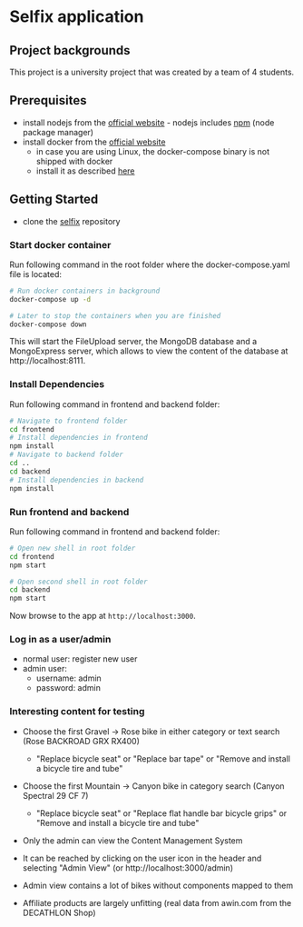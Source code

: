 # Selfix application

## Project backgrounds
This project is a university project that was created by a team of 4 students. 

## Prerequisites

- install nodejs from the [official website](https://nodejs.org/en/) - nodejs includes [npm](https://www.npmjs.com/) (node package manager)
- install docker from the [official website](https://docs.docker.com/get-docker/)
  - in case you are using Linux, the docker-compose binary is not shipped with docker
  - install it as described [here](https://docs.docker.com/compose/install/)

## Getting Started

- clone the [selfix](https://gitlab.lrz.de/seba-master-2021/team-44/selfix) repository

### Start docker container 

Run following command in the root folder where the docker-compose.yaml file is located: 
```bash
# Run docker containers in background
docker-compose up -d

# Later to stop the containers when you are finished
docker-compose down
```

This will start the FileUpload server, the MongoDB database and a MongoExpress server, which allows to view the content of the database at http://localhost:8111.

### Install Dependencies

Run following command in frontend and backend folder: 
```bash
# Navigate to frontend folder
cd frontend
# Install dependencies in frontend
npm install
# Navigate to backend folder
cd ..
cd backend
# Install dependencies in backend
npm install
```

### Run frontend and backend

Run following command in frontend and backend folder:
```bash
# Open new shell in root folder
cd frontend
npm start

# Open second shell in root folder
cd backend
npm start
```

Now browse to the app at `http://localhost:3000`.

### Log in as a user/admin
- normal user: register new user 
- admin user: 
  - username: admin 
  - password: admin

### Interesting content for testing

- Choose the first Gravel -> Rose bike in either category or text search (Rose BACKROAD GRX RX400)
  - "Replace bicycle seat" or "Replace  bar tape" or "Remove and install a bicycle tire and tube"
- Choose the first Mountain -> Canyon bike in category search (Canyon Spectral 29 CF 7)
  - "Replace bicycle seat" or "Replace flat handle bar bicycle grips" or "Remove and install a bicycle tire and tube"


- Only the admin can view the Content Management System
- It can be reached by clicking on the user icon in the header and selecting "Admin View" (or http://localhost:3000/admin)
- Admin view contains a lot of bikes without components mapped to them
- Affiliate products are largely unfitting (real data from awin.com from the DECATHLON Shop)
